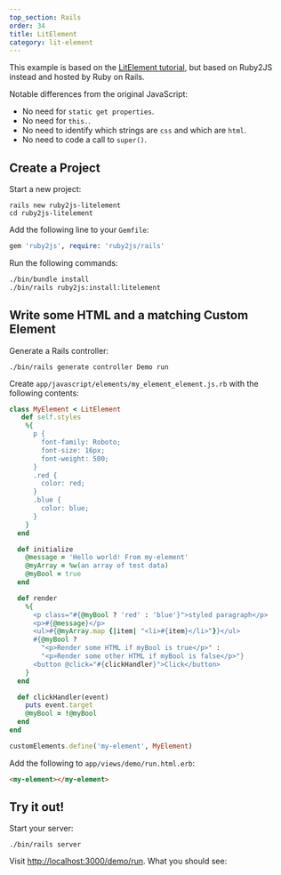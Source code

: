 ```yaml
---
top_section: Rails
order: 34
title: LitElement
category: lit-element
---
```


This example is based on the 
[LitElement tutorial](https://lit-element.polymer-project.org/try/style), but
based on Ruby2JS instead and hosted by Ruby on Rails.

Notable differences from the original JavaScript:

  * No need for `static get properties`.
  * No need for `this.`.
  * No need to identify which strings are `css` and which are `html`.
  * No need to code a call to `super()`.

## Create a Project

Start a new project:

```
rails new ruby2js-litelement
cd ruby2js-litelement
```

Add the following line to your `Gemfile`:

```ruby
gem 'ruby2js', require: 'ruby2js/rails'
```

Run the following commands:

```sh
./bin/bundle install
./bin/rails ruby2js:install:litelement
```

## Write some HTML and a matching Custom Element

Generate a Rails controller:

```
./bin/rails generate controller Demo run
```

Create `app/javascript/elements/my_element_element.js.rb` with the following
contents:

<div data-controller="combo" data-options='{
  "eslevel": 2022,
  "filters": ["esm", "lit-element", "functions"]
}'></div>

```ruby
class MyElement < LitElement
   def self.styles
    %{
      p {
        font-family: Roboto;
        font-size: 16px;
        font-weight: 500;
      }
      .red {
        color: red;
      }
      .blue {
        color: blue;
      }
    }
  end

  def initialize
    @message = 'Hello world! From my-element'
    @myArray = %w(an array of test data)
    @myBool = true
  end

  def render
    %{
      <p class="#{@myBool ? 'red' : 'blue'}">styled paragraph</p>
      <p>#{@message}</p>
      <ul>#{@myArray.map {|item| "<li>#{item}</li>"}}</ul>
      #{@myBool ?
        "<p>Render some HTML if myBool is true</p>" :
        "<p>Render some other HTML if myBool is false</p>"}
      <button @click="#{clickHandler}">Click</button>
    }
  end

  def clickHandler(event)
    puts event.target
    @myBool = !@myBool
  end
end

customElements.define('my-element', MyElement)
```

Add the following to `app/views/demo/run.html.erb`:

```html
<my-element></my-element>
```

## Try it out!

Start your server:

```
./bin/rails server
```

Visit <http://localhost:3000/demo/run>.  What you should see:

<p data-controller="eval" data-html="div.language-html"></p>

